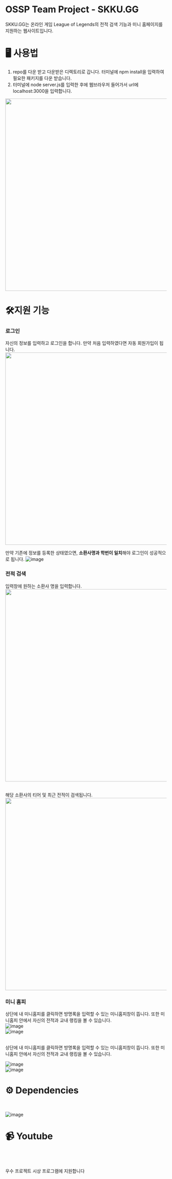 # OSSP Team Project - SKKU.GG

SKKU.GG는 온라인 게임 League of Legends의 전적 검색 기능과 미니 홈페이지를 지원하는 웹사이트입니다.

# 🖥 사용법
1. repo를 다운 받고 다운받은 디렉토리로 갑니다. 터미널에 npm install을 입력하여 필요한 패키지를 다운 받습니다.
2. 터미널에 node server.js를 입력한 후에 웹브라우저 들어가서 url에 localhost:3000을 입력합니다.
<img src="https://user-images.githubusercontent.com/107476261/204820209-50091443-b68c-464d-81eb-02c50593e364.png" width=600  >



# 🛠지원 기능
### 로그인<br>

  자신의 정보를 입력하고 로그인을 합니다. 만약 처음 입력하였다면 자동 회원가입이 됩니다.
<img src="https://user-images.githubusercontent.com/107476261/204816095-c04fa3bf-3086-4202-9197-0e8e3fb820f2.png" width=600  >

만약 기존에 정보를 등록한 상태였으면, **소환사명과 학번이 일치**해야 로그인이 성공적으로 됩니다.
![image](https://user-images.githubusercontent.com/50402527/204986172-c8d8f93a-87ea-4d71-9bd3-dc783cfe17fc.png)


### 전적 검색<br>
  입력창에 원하는 소환사 명을 입력합니다.<br>
<img src="https://user-images.githubusercontent.com/107476261/204821733-afdfc6a2-6489-4fc3-8605-89207a7db6b0.png" width=600  >

<br>
해당 소환사의 티어 및 최근 전적이 검색됩니다.<br>
<img src="https://user-images.githubusercontent.com/107476261/204822054-12dab435-3899-4e38-bff3-e86906bc6f07.png" width=600  >

### 미니 홈피<br>
상단에 내 미니홈피를 클릭하면 방명록을 입력할 수 있는 미니홈피창이 뜹니다. 또한 미니홈피 안에서 자신의 전적과 교내 랭킹을 볼 수 있습니다. <br>
![image](https://user-images.githubusercontent.com/50402527/204986441-ec3b1e31-bef9-4e7d-83ad-6777c65b391c.png) <br>
![image](https://user-images.githubusercontent.com/50402527/204986598-a95bb329-6308-4b6b-9162-9966b596d2df.png)


<br>
상단에 내 미니홈피를 클릭하면 방명록을 입력할 수 있는 미니홈피창이 뜹니다. 또한 미니홈피 안에서 자신의 전적과 교내 랭킹을 볼 수 있습니다. <br>

![image](https://user-images.githubusercontent.com/50402527/204986839-48535a65-4d72-47c5-9567-5a2a28e4ca37.png) <br>
![image](https://user-images.githubusercontent.com/50402527/204986880-0c97eec3-7000-40c4-9160-cfb8c530a397.png)




# ⚙️ Dependencies

<br>

![image](https://user-images.githubusercontent.com/50402527/204987525-207f0659-ba5f-431b-a3d2-bd77abe0bf82.png)
<br>

# 📹 Youtube

<br>
<br>
<br>
우수 프로젝트 시상 프로그램에 지원합니다
